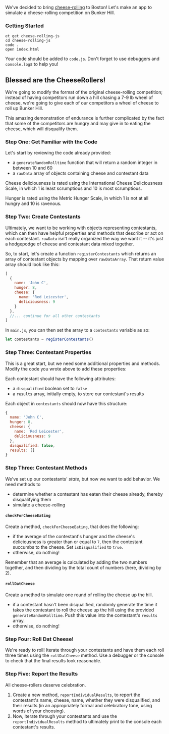 We've decided to bring [cheese-rolling][cheese-rolling] to Boston! Let's make an app to simulate a cheese-rolling competition on Bunker Hill.

### Getting Started

```no-highlight
et get cheese-rolling-js
cd cheese-rolling-js
code .
open index.html
```

Your code should be added to `code.js`. Don't forget to use debuggers and `console.log`s to help you!

## Blessed are the CheeseRollers!

We're going to modify the format of the original cheese-rolling competition; instead of having competitors run down a hill chasing a 7-9 lb wheel of cheese, we're going to give each of our competitors a wheel of cheese to roll up Bunker Hill.

This amazing demonstration of endurance is further complicated by the fact that some of the competitors are hungry and may give in to eating the cheese, which will disqualify them.

### Step One: Get Familiar with the Code

Let's start by reviewing the code already provided:

- a `generateRandomRolltime` function that will return a random integer in between 10 and 60 
- a `rawData` array of objects containing cheese and contestant data

Cheese deliciousness is rated using the International Cheese Deliciousness Scale, in which 1 is least scrumptious and 10 is most scrumptious.

Hunger is rated using the Metric Hunger Scale, in which 1 is not at all hungry and 10 is ravenous.

### Step Two: Create Contestants

Ultimately, we want to be working with objects representing contestants, which can then have helpful properties and methods that describe or act on each contestant. `rawData` isn't really organized the way we want it -- it's just a hodgepodge of cheese and contestant data mixed together.

So, to start, let's create a function `registerContestants` which returns an array of contestant objects by mapping over `rawDataArray`. That return value array should look like this:

```javascript
[
  {
    name: 'John C',
    hunger: 8,
    cheese: {
      name: 'Red Leicester',
      deliciousness: 9
    }
  },
  //... continue for all other contestants
]
```

In `main.js`, you can then set the array to a `contestants` variable as so:

```javascript
let contestants = registerContestants()
```

### Step Three: Contestant Properties

This is a great start, but we need some additional properties and methods. Modify the code you wrote above to add these properties:

Each contestant should have the following attributes:

- a `disqualified` boolean set to `false`
- a `results` array, initially empty, to store our contestant's results

Each object in `contestants` should now have this structure:

```javascript
{
  name: 'John C',
  hunger: 8,
  cheese: {
    name: 'Red Leicester',
    deliciousness: 9
  },
  disqualified: false,
  results: []
}
```

### Step Three: Contestant Methods

We've set up our contestants' _state_, but now we want to add behavior. We need methods to

- determine whether a contestant has eaten their cheese already, thereby disqualifying them
- simulate a cheese-rolling

#### `checkForCheeseEating`

Create a method, `checkForCheeseEating`, that does the following:

- if the average of the contestant's hunger and the cheese's deliciousness is greater than or equal to `7`, then the contestant succumbs to the cheese. Set `isDisqualified` to `true`.
- otherwise, do nothing!

Remember that an average is calculated by adding the two numbers together, and then dividing by the total count of numbers (here, dividing by 2).

#### `rollDatCheese`

Create a method to simulate one round of rolling the cheese up the hill.

- if a contestant hasn't been disqualified, randomly generate the time it takes the contestant to roll the cheese up the hill using the provided `generateRandomRolltime`. Push this value into the contestant's `results` array.
- otherwise, do nothing!

### Step Four: Roll Dat Cheese!

We're ready to roll! Iterate through your contestants and have them each roll three times using the `rollDatCheese` method. Use a debugger or the console to check that the final results look reasonable.

### Step Five: Report the Results

All cheese-rollers deserve celebration.

1. Create a new method, `reportIndividualResults`, to report the contestant's name, cheese, name, whether they were disqualified, and their results (in an appropriately formal and celebratory tone, using words of your choosing).
2. Now, iterate through your contestants and use the `reportIndividualResults` method to ultimately print to the console each contestant's results.

[cheese-rolling]: https://en.wikipedia.org/wiki/Cooper's_Hill_Cheese-Rolling_and_Wake

